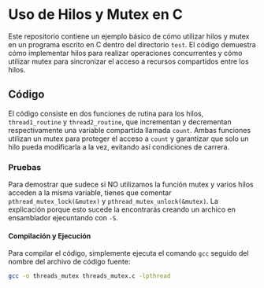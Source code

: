 # Uso de Hilos y Mutex en C

Este repositorio contiene un ejemplo básico de cómo utilizar hilos y mutex en un programa escrito en C dentro del directorio `test`. El código demuestra cómo implementar hilos para realizar operaciones concurrentes y cómo utilizar mutex para sincronizar el acceso a recursos compartidos entre los hilos.

## Código

El código consiste en dos funciones de rutina para los hilos, `thread1_routine` y `thread2_routine`, que incrementan y decrementan respectivamente una variable compartida llamada `count`. Ambas funciones utilizan un mutex para proteger el acceso a `count` y garantizar que solo un hilo pueda modificarla a la vez, evitando así condiciones de carrera.

### Pruebas

Para demostrar que sudece si NO utilizamos la función mutex y varios hilos acceden a la misma variable, tienes que comentar `pthread_mutex_lock(&mutex)` y `pthread_mutex_unlock(&mutex)`.
La explicación porque esto sucede la encontrarás creando un archico en ensamblador ejecuntando con `-S`.


#### Compilación y Ejecución

Para compilar el código, simplemente ejecuta el comando `gcc` seguido del nombre del archivo de código fuente:

```bash
gcc -o threads_mutex threads_mutex.c -lpthread
